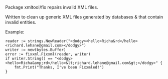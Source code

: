 Package xmltool/fix repairs invalid XML files.

Written to clean up generic XML files generated by databases & that contain invalid entities.

Example:

    reader := strings.NewReader("<dodgy><hello>Richa&rd</hello><richard.lehane@gmail.com></dodgy>")
    writer := new(bytes.Buffer)
    error := fixxml.Fixxml(reader, writer)
    if writer.String() == "<dodgy><hello>Richa&amp;rd</hello>&lt;richard.lehane@gmail.com&gt;</dodgy>" {
        fmt.Print("Thanks, I've been Fixxmled!")
    }